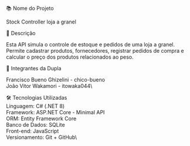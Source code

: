 📚 Nome do Projeto


Stock Controller loja a granel

🧾 Descrição


Esta API simula o controle de estoque e pedidos de uma loja a granel. Permite cadastrar produtos, fornecedores, registrar pedidos de compra e calcular o preço dos produtos relacionados ao peso.

👥 Integrantes da Dupla


Francisco Bueno Ghizelini - chico-bueno\
João Vitor Wakamori - itowaka044\


🛠️ Tecnologias Utilizadas\
Linguagem: C# (.NET 8)\
Framework: ASP.NET Core - Minimal API\
ORM: Entity Framework Core\
Banco de Dados: SQLite\
Front-end: JavaScript\
Versionamento: Git + GitHub\
